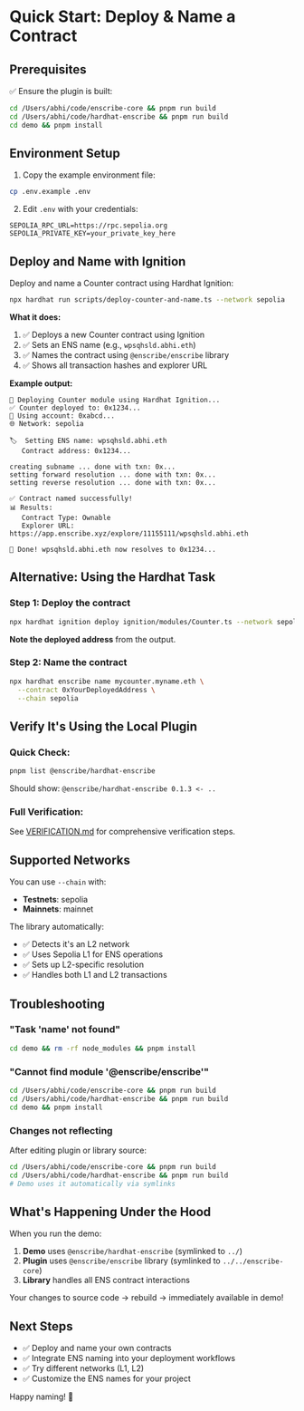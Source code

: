 # Quick Start: Deploy & Name a Contract

## Prerequisites

✅ Ensure the plugin is built:
```bash
cd /Users/abhi/code/enscribe-core && pnpm run build
cd /Users/abhi/code/hardhat-enscribe && pnpm run build
cd demo && pnpm install
```

## Environment Setup

1. Copy the example environment file:
```bash
cp .env.example .env
```

2. Edit `.env` with your credentials:
```env
SEPOLIA_RPC_URL=https://rpc.sepolia.org
SEPOLIA_PRIVATE_KEY=your_private_key_here
```

## Deploy and Name with Ignition

Deploy and name a Counter contract using Hardhat Ignition:

```bash
npx hardhat run scripts/deploy-counter-and-name.ts --network sepolia
```

**What it does:**
1. ✅ Deploys a new Counter contract using Ignition
2. ✅ Sets an ENS name (e.g., `wpsqhsld.abhi.eth`)
3. ✅ Names the contract using `@enscribe/enscribe` library
4. ✅ Shows all transaction hashes and explorer URL

**Example output:**
```
📝 Deploying Counter module using Hardhat Ignition...
✅ Counter deployed to: 0x1234...
👤 Using account: 0xabcd...
🌐 Network: sepolia

🏷️  Setting ENS name: wpsqhsld.abhi.eth
   Contract address: 0x1234...

creating subname ... done with txn: 0x...
setting forward resolution ... done with txn: 0x...
setting reverse resolution ... done with txn: 0x...

✅ Contract named successfully!
📊 Results:
   Contract Type: Ownable
   Explorer URL: https://app.enscribe.xyz/explore/11155111/wpsqhsld.abhi.eth

🎉 Done! wpsqhsld.abhi.eth now resolves to 0x1234...
```

## Alternative: Using the Hardhat Task

### Step 1: Deploy the contract

```bash
npx hardhat ignition deploy ignition/modules/Counter.ts --network sepolia
```

**Note the deployed address** from the output.

### Step 2: Name the contract

```bash
npx hardhat enscribe name mycounter.myname.eth \
  --contract 0xYourDeployedAddress \
  --chain sepolia
```

## Verify It's Using the Local Plugin

### Quick Check:
```bash
pnpm list @enscribe/hardhat-enscribe
```

Should show: `@enscribe/hardhat-enscribe 0.1.3 <- ..`

### Full Verification:
See [VERIFICATION.md](./VERIFICATION.md) for comprehensive verification steps.

## Supported Networks

You can use `--chain` with:
- **Testnets**: sepolia
- **Mainnets**: mainnet

The library automatically:
- ✅ Detects it's an L2 network
- ✅ Uses Sepolia L1 for ENS operations
- ✅ Sets up L2-specific resolution
- ✅ Handles both L1 and L2 transactions

## Troubleshooting

### "Task 'name' not found"
```bash
cd demo && rm -rf node_modules && pnpm install
```

### "Cannot find module '@enscribe/enscribe'"
```bash
cd /Users/abhi/code/enscribe-core && pnpm run build
cd /Users/abhi/code/hardhat-enscribe && pnpm run build
cd demo && pnpm install
```

### Changes not reflecting
After editing plugin or library source:
```bash
cd /Users/abhi/code/enscribe-core && pnpm run build
cd /Users/abhi/code/hardhat-enscribe && pnpm run build
# Demo uses it automatically via symlinks
```

## What's Happening Under the Hood

When you run the demo:

1. **Demo** uses `@enscribe/hardhat-enscribe` (symlinked to `../`)
2. **Plugin** uses `@enscribe/enscribe` library (symlinked to `../../enscribe-core`)
3. **Library** handles all ENS contract interactions

Your changes to source code → rebuild → immediately available in demo!

## Next Steps

- ✅ Deploy and name your own contracts
- ✅ Integrate ENS naming into your deployment workflows
- ✅ Try different networks (L1, L2)
- ✅ Customize the ENS names for your project

Happy naming! 🎉

